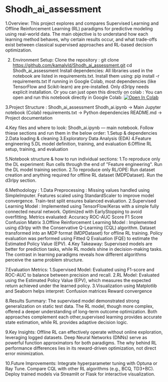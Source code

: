 # Shodh_ai_assessment

1.Overview:
 This project explores and compares Supervised Learning and Offline Reinforcement Learning (RL) paradigms for predictive modeling using real-world data.
 The main objective is to understand how each learning method behaves, why certain results occur, and what trade-offs exist between classical supervised approaches  and RL-based decision optimization.

2. Environment Setup:
 Clone the repository :
  git clone https://github.com/kamalyld/Shodh_ai_assessment.git
  cd Shodh_ai_assessment
 Install dependencies:
  All libraries used in the notebook are listed in requirements.txt.
 Install them using:
  pip install -r requirements.txt
 If running in Google Colab, most dependencies (like TensorFlow and Scikit-learn) are pre-installed. Only d3rlpy needs explicit installation.
 Or you can just open this directly on colab :
  You can open and run this notebook directly in Google Colab:
  [![Open In Colab](https://colab.research.google.com/assets/colab-badge.svg)](https://colab.research.google.com/github/kamalyld/Shodh_ai_assessment/blob/main/Shodh_ai.ipynb)

3.Project Structure :
   Shodh_ai_assessment
    Shodh_ai.ipynb          -> Main Jupyter notebook (Colab)
    requirements.txt        -> Python dependencies
    README.md               -> Project documentation

4.Key files and where to look:
 Shodh_ai.ipynb — main notebook. Follow thiese sections and run them in the below order:
  1.Setup & dependencies
  2.Data loading & cleaning
  3.Exploratory Data Analysis (EDA)
  4.Feature engineering
  5.DL model definition, training, and evaluation
  6.Offline RL setup, training, and evaluation

5.Notebook structure & how to run individual sections:
 1.To reproduce only the DL experiment:
  Run cells through the end of "Feature engineering".
  Run the DL model training section.
 2.To reproduce only RL/OPE:
  Run dataset creation and anything required for offline RL dataset (MDPDataset).
  Run the d3rlpy section.
 
6.Methodology :
 1.Data Preprocessing :
  Missing values handled using SimpleImputer.
  Features scaled using StandardScaler to improve model convergence.
  Train-test split ensures balanced evaluation.
 2.Supervised Learning Model :
  Implemented using TensorFlow/Keras with a simple fully connected neural network.
  Optimized with EarlyStopping to avoid overfitting.
 Metrics evaluated:
  Accuracy
  ROC-AUC Score
  F1 Score
  Confusion Matrix
 3.Offline Reinforcement Learning Model :
  Implemented using d3rlpy with the Conservative Q-Learning (CQL) algorithm.
  Dataset transformed into an MDP format (MDPDataset) for offline RL training.
  Policy evaluation was performed using Fitted Q Evaluation (FQE) to estimate the Estimated Policy Value (EPV).
 4.Key Takeaway:
  Supervised models are better for prediction tasks, while RL models shine in decision-making tasks.
  The contrast in learning paradigms reveals how different algorithms perceive the same problem structure.

7.Evaluation Metrics:
 1.Supervised Model:
  Evaluated using F1-score and ROC-AUC to balance between precision and recall.
 2.RL Model:
  Evaluated using the Estimated Policy Value (EPV), which measures the expected return achieved under the learned policy.
 3.Visualization using Matplotlib and Seaborn helps interpret:
  Confusion matrices
  Reward convergence

8.Results Summary:
 The supervised model demonstrated strong generalization on static test data.
 The RL model, though more complex, offered a deeper understanding of long-term outcome optimization.
 Both approaches complement each other,supervised learning provides accurate state estimation, while RL provides adaptive decision logic.

9.Key Insights:
 Offline RL can effectively operate without online exploration, leveraging logged datasets.
 Deep Neural Networks (DNNs) serve as powerful function approximators for both paradigms.
 The why behind RL performance differences lies in its reward-driven optimization, not direct error minimization.

10.Future Improvements:
 Integrate hyperparameter tuning with Optuna or Ray Tune.
 Compare CQL with other RL algorithms (e.g., BCQ, TD3+BC).
 Deploy trained models via Streamlit or Flask for interactive visualization.
